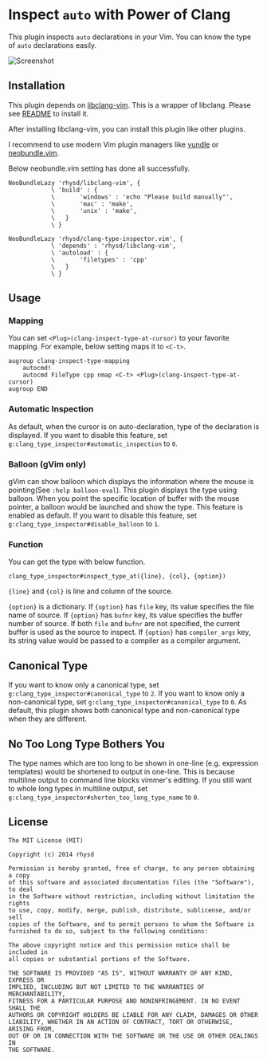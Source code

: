 Inspect `auto` with Power of Clang
==================================

This plugin inspects `auto` declarations in your Vim.  You can know the type of `auto` declarations easily.

![Screenshot](http://gifzo.net/BGqCKUIZ2OA.gif)

## Installation

This plugin depends on [libclang-vim](https://github.com/rhysd/libclang-vim).  This is a wrapper of libclang.  Please see [README](https://github.com/rhysd/libclang-vim/blob/master/README.md) to install it.

After installing libclang-vim, you can install this plugin like other plugins.

I recommend to use modern Vim plugin managers like [vundle](https://github.com/gmarik/vundle) or [neobundle.vim](https://github.com/Shougo/neobundle.vim).

Below neobundle.vim setting has done all successfully.

```vim
NeoBundleLazy 'rhysd/libclang-vim', {
            \ 'build' : {
            \       'windows' : 'echo "Please build manually"',
            \       'mac' : 'make',
            \       'unix' : 'make',
            \   }
            \ }

NeoBundleLazy 'rhysd/clang-type-inspector.vim', {
            \ 'depends' : 'rhysd/libclang-vim',
            \ 'autoload' : {
            \       'filetypes' : 'cpp'
            \   }
            \ }
```

## Usage

### Mapping

You can set `<Plug>(clang-inspect-type-at-cursor)` to your favorite mapping.  For example, below setting maps it to `<C-t>`.

```vim
augroup clang-inspect-type-mapping
    autocmd!
    autocmd FileType cpp nmap <C-t> <Plug>(clang-inspect-type-at-cursor)
augroup END
```

### Automatic Inspection

As default, when the cursor is on auto-declaration, type of the declaration is displayed.
If you want to disable this feature, set `g:clang_type_inspector#automatic_inspection` to `0`.

### Balloon (gVim only)

gVim can show balloon which displays the information where the mouse is pointing(See `:help balloon-eval`).  This plugin displays the type using balloon.  When you point the specific location of buffer with the mouse pointer, a balloon would be launched and show the type.  This feature is enabled as default. If you want to disable this feature, set `g:clang_type_inspector#disable_balloon` to `1`.

### Function

You can get the type with below function.

```
clang_type_inspector#inspect_type_at({line}, {col}, {option})
```

`{line}` and `{col}` is line and column of the source.

`{option}` is a dictionary.  If `{option}` has `file` key,  its value specifies the file name of source.  If `{option}` has `bufnr` key, its value specifies the buffer number of source.  If both `file` and `bufnr` are not specified, the current buffer is used as the source to inspect.  If `{option}` has `compiler_args` key, its string value would be passed to a compiler as a compiler argument.

## Canonical Type

If you want to know only a canonical type, set `g:clang_type_inspector#canonical_type` to `2`.  If you want to know only a non-canonical type, set `g:clang_type_inspector#canonical_type` to `0`.  As default, this plugin shows both canonical type and non-canonical type when they are different.

## No Too Long Type Bothers You

The type names which are too long to be shown in one-line (e.g. expression templates) would be shortened to output in one-line.  This is because multiline output to command line blocks vimmer's editting.  If you still want to whole long types in multiline output, set `g:clang_type_inspector#shorten_too_long_type_name` to `0`.

## License

    The MIT License (MIT)

    Copyright (c) 2014 rhysd

    Permission is hereby granted, free of charge, to any person obtaining a copy
    of this software and associated documentation files (the "Software"), to deal
    in the Software without restriction, including without limitation the rights
    to use, copy, modify, merge, publish, distribute, sublicense, and/or sell
    copies of the Software, and to permit persons to whom the Software is
    furnished to do so, subject to the following conditions:

    The above copyright notice and this permission notice shall be included in
    all copies or substantial portions of the Software.

    THE SOFTWARE IS PROVIDED "AS IS", WITHOUT WARRANTY OF ANY KIND, EXPRESS OR
    IMPLIED, INCLUDING BUT NOT LIMITED TO THE WARRANTIES OF MERCHANTABILITY,
    FITNESS FOR A PARTICULAR PURPOSE AND NONINFRINGEMENT. IN NO EVENT SHALL THE
    AUTHORS OR COPYRIGHT HOLDERS BE LIABLE FOR ANY CLAIM, DAMAGES OR OTHER
    LIABILITY, WHETHER IN AN ACTION OF CONTRACT, TORT OR OTHERWISE, ARISING FROM,
    OUT OF OR IN CONNECTION WITH THE SOFTWARE OR THE USE OR OTHER DEALINGS IN
    THE SOFTWARE.

